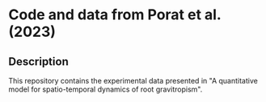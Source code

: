 # Code and data from Porat et al. (2023)

## Description
This repository contains the experimental data presented in "A quantitative model for spatio-temporal dynamics of root gravitropism".